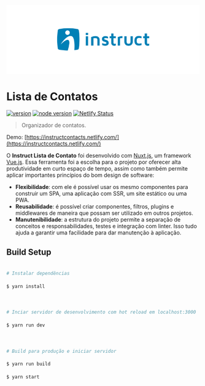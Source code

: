 ![Logo of the project](./instruct-logo.png)

#  Lista de Contatos
[![version](https://img.shields.io/badge/version-1.0.0-success.svg)](https://img.shields.io/badge/version-1.0.0-success.svg)  [![node version](https://img.shields.io/badge/node%20version-v10.15.0-brightgreen.svg)](https://nodejs.org/dist/latest-v10.x/docs/api/)  [![Netlify Status](https://api.netlify.com/api/v1/badges/e41104d2-da9c-4da7-8146-9f7d0aeebdbd/deploy-status)](https://app.netlify.com/sites/instructcontacts/deploys)

  

> Organizador de contatos.

  

Demo: [https://instructcontacts.netlify.com/](https://instructcontacts.netlify.com/)

  

O **Instruct Lista de Contato** foi desenvolvido com [Nuxt.js](https://nuxtjs.org), um framework [Vue.js](https://vuejs.org/). Essa ferramenta foi a escolha para o projeto por oferecer alta produtividade em curto espaço de tempo, assim como também permite aplicar importantes princípios do bom design de software:

 - **Flexibilidade**: com ele é possível usar os mesmo componentes para construir um SPA, uma aplicação com SSR, um site estático ou uma PWA. 
 - **Reusabilidade**: é possível criar componentes, filtros, plugins e middlewares de maneira que possam ser utilizado em outros projetos.
 - **Manutenibilidade**: a estrutura do projeto permite a separação de conceitos e responsabilidades, testes e integração com linter. Isso tudo ajuda a garantir uma facilidade para dar manutenção à aplicação.

  

##  Build Setup

  

``` bash

# Instalar dependências

$ yarn install

  

# Inciar servidor de desenvolvimento com hot reload em localhost:3000

$ yarn run dev

  

# Build para produção e iniciar servidor

$ yarn run build

$ yarn start

```


